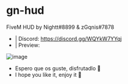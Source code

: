 # gn-hud
FiveM HUD by Nightt#8899 & zGqnis#7878

- | Discord: https://discord.gg/WQYkW7YYqj
- | Preview: 

![image](https://user-images.githubusercontent.com/89995463/172042109-057df06e-f7a5-470b-8162-363c6297e36a.png)



- Espero que os guste, disfrutadlo 🙂
- I hope you like it, enjoy it 🙂
